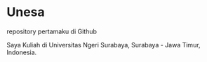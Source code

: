 # Unesa

repository pertamaku di Github

Saya Kuliah di Universitas Ngeri Surabaya, Surabaya - Jawa Timur, Indonesia.

